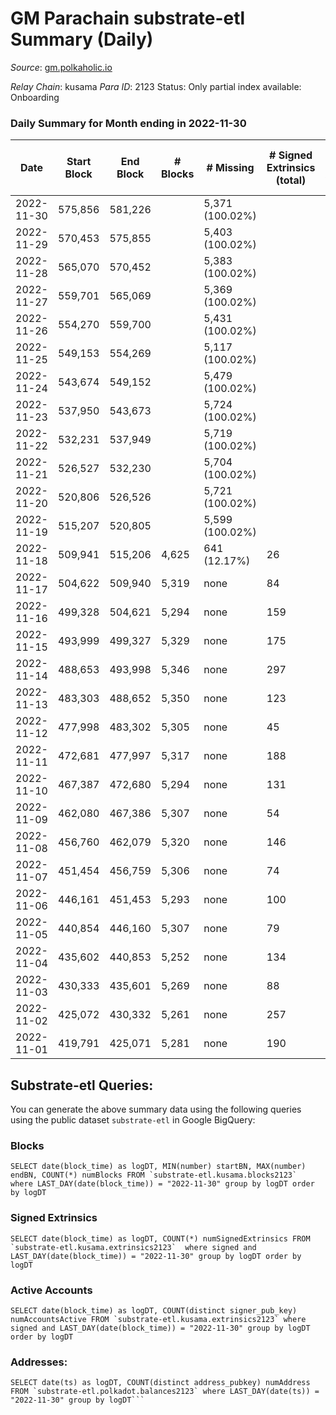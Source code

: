 # GM Parachain substrate-etl Summary (Daily)

_Source_: [gm.polkaholic.io](https://gm.polkaholic.io)

*Relay Chain*: kusama
*Para ID*: 2123
Status: Only partial index available: Onboarding


### Daily Summary for Month ending in 2022-11-30


| Date | Start Block | End Block | # Blocks | # Missing | # Signed Extrinsics (total) | # Active Accounts | # Addresses with Balances | # Events | # Transfers | # XCM Transfers In | # XCM Transfers Out |
| ---- | ----------- | --------- | -------- | --------- | --------------------------- | ----------------- | ------------------------- | -------- | ----------- | ------------------ | ------------------- |
| 2022-11-30 | 575,856 | 581,226 |  | 5,371 (100.02%) |  |  | 9,092 |  |   |   |   |
| 2022-11-29 | 570,453 | 575,855 |  | 5,403 (100.02%) |  |  |  |  |   |   |   |
| 2022-11-28 | 565,070 | 570,452 |  | 5,383 (100.02%) |  |  |  |  |   |   |   |
| 2022-11-27 | 559,701 | 565,069 |  | 5,369 (100.02%) |  |  |  |  |   |   |   |
| 2022-11-26 | 554,270 | 559,700 |  | 5,431 (100.02%) |  |  |  |  |   |   |   |
| 2022-11-25 | 549,153 | 554,269 |  | 5,117 (100.02%) |  |  |  |  |   |   |   |
| 2022-11-24 | 543,674 | 549,152 |  | 5,479 (100.02%) |  |  |  |  |   |   |   |
| 2022-11-23 | 537,950 | 543,673 |  | 5,724 (100.02%) |  |  |  |  |   |   |   |
| 2022-11-22 | 532,231 | 537,949 |  | 5,719 (100.02%) |  |  |  |  |   |   |   |
| 2022-11-21 | 526,527 | 532,230 |  | 5,704 (100.02%) |  |  |  |  |   |   |   |
| 2022-11-20 | 520,806 | 526,526 |  | 5,721 (100.02%) |  |  |  |  |   |   |   |
| 2022-11-19 | 515,207 | 520,805 |  | 5,599 (100.02%) |  |  |  |  |   |   |   |
| 2022-11-18 | 509,941 | 515,206 | 4,625 | 641 (12.17%) | 26 | 7 |  | 10,402 | 572  |   |   |
| 2022-11-17 | 504,622 | 509,940 | 5,319 | none  | 84 | 13 |  | 12,718 | 1,030  |   |   |
| 2022-11-16 | 499,328 | 504,621 | 5,294 | none  | 159 | 13 |  | 14,093 | 1,601  |   |   |
| 2022-11-15 | 493,999 | 499,327 | 5,329 | none  | 175 | 14 |  | 14,788 | 1,720  |   |   |
| 2022-11-14 | 488,653 | 493,998 | 5,346 | none  | 297 | 10 |  | 14,894 | 1,259  |   |   |
| 2022-11-13 | 483,303 | 488,652 | 5,350 | none  | 123 | 11 |  | 13,518 | 1,275  |   |   |
| 2022-11-12 | 477,998 | 483,302 | 5,305 | none  | 45 | 9 |  | 12,203 | 836  |   |   |
| 2022-11-11 | 472,681 | 477,997 | 5,317 | none  | 188 | 17 |  | 14,208 | 1,244  |   |   |
| 2022-11-10 | 467,387 | 472,680 | 5,294 | none  | 131 | 11 |  | 13,431 | 1,355  |   |   |
| 2022-11-09 | 462,080 | 467,386 | 5,307 | none  | 54 | 10 |  | 12,224 | 922  |   |   |
| 2022-11-08 | 456,760 | 462,079 | 5,320 | none  | 146 | 11 |  | 13,585 | 1,300  |   |   |
| 2022-11-07 | 451,454 | 456,759 | 5,306 | none  | 74 | 14 |  | 12,532 | 1,076  |   |   |
| 2022-11-06 | 446,161 | 451,453 | 5,293 | none  | 100 | 14 |  | 14,947 | 1,365  |   |   |
| 2022-11-05 | 440,854 | 446,160 | 5,307 | none  | 79 | 10 |  | 12,226 | 862  |   |   |
| 2022-11-04 | 435,602 | 440,853 | 5,252 | none  | 134 | 8 |  | 13,941 | 1,589  |   |   |
| 2022-11-03 | 430,333 | 435,601 | 5,269 | none  | 88 | 16 |  | 13,224 | 1,602  |   |   |
| 2022-11-02 | 425,072 | 430,332 | 5,261 | none  | 257 | 12 |  | 14,718 | 1,631  |   |   |
| 2022-11-01 | 419,791 | 425,071 | 5,281 | none  | 190 | 14 |  | 14,136 | 1,675  |   |   |

## Substrate-etl Queries:
You can generate the above summary data using the following queries using the public dataset `substrate-etl` in Google BigQuery:


### Blocks
```
SELECT date(block_time) as logDT, MIN(number) startBN, MAX(number) endBN, COUNT(*) numBlocks FROM `substrate-etl.kusama.blocks2123`  where LAST_DAY(date(block_time)) = "2022-11-30" group by logDT order by logDT
```


### Signed Extrinsics
```
SELECT date(block_time) as logDT, COUNT(*) numSignedExtrinsics FROM `substrate-etl.kusama.extrinsics2123`  where signed and LAST_DAY(date(block_time)) = "2022-11-30" group by logDT order by logDT
```


### Active Accounts
```
SELECT date(block_time) as logDT, COUNT(distinct signer_pub_key) numAccountsActive FROM `substrate-etl.kusama.extrinsics2123` where signed and LAST_DAY(date(block_time)) = "2022-11-30" group by logDT order by logDT
```


### Addresses:
```
SELECT date(ts) as logDT, COUNT(distinct address_pubkey) numAddress FROM `substrate-etl.polkadot.balances2123` where LAST_DAY(date(ts)) = "2022-11-30" group by logDT```

